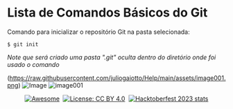 # Lista de Comandos Básicos do Git

<div>
  <p>Comando para inicializar o repositório Git na pasta selecionada:</p>
  <code>$ git init </code>
  <p><i>Note que será criado uma pasta ".git" oculta dentro do diretório onde foi usado o comando </i></p>
</div>

(https://raw.githubusercontent.com/juliogaiotto/Help/main/assets/image001.png)
![Image](https://user-images.githubusercontent.com/6553765/264495956-f81c54e0-d390-487e-a9cc-71f543ded07f.png)
![image001](https://github.com/juliogaiotto/Help/assets/image001.png)

<div align="center" markdown="1">

[![Awesome](https://cdn.rawgit.com/sindresorhus/awesome/d7305f38d29fed78fa85652e3a63e154dd8e8829/media/badge.svg)](https://github.com/sindresorhus/awesome)&#160;
[![License: CC BY 4.0](https://img.shields.io/badge/License-CC%20BY%204.0-lightgrey.svg)](https://creativecommons.org/licenses/by/4.0/)&#160;
[![Hacktoberfest 2023 stats](https://img.shields.io/github/hacktoberfest/2023/EbookFoundation/free-programming-books?label=Hacktoberfest+2023)](https://github.com/EbookFoundation/free-programming-books/pulls?q=is%3Apr+is%3Amerged+created%3A2023-10-01..2023-10-31)

</div>
